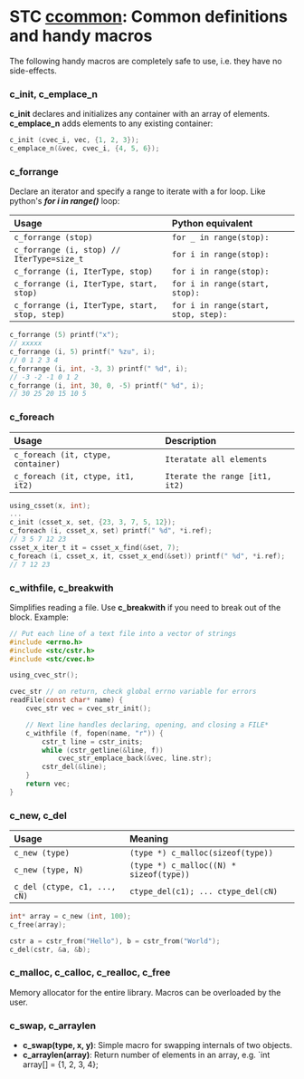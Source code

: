 # STC [ccommon](../stc/ccommon.h): Common definitions and handy macros

The following handy macros are completely safe to use, i.e. they have no side-effects.

### c_init, c_emplace_n
**c_init** declares and initializes any container with an array of elements. **c_emplace_n** adds elements to any existing container:
```c
c_init (cvec_i, vec, {1, 2, 3});
c_emplace_n(&vec, cvec_i, {4, 5, 6});
```

### c_forrange
Declare an iterator and specify a range to iterate with a for loop. Like python's ***for i in range()*** loop:

| Usage                                         | Python equivalent                    |
|:----------------------------------------------|:-------------------------------------|
| `c_forrange (stop)`                           | `for _ in range(stop):`              |
| `c_forrange (i, stop) // IterType=size_t`     | `for i in range(stop):`              |
| `c_forrange (i, IterType, stop)`              | `for i in range(stop):`              |
| `c_forrange (i, IterType, start, stop)`       | `for i in range(start, stop):`       |
| `c_forrange (i, IterType, start, stop, step)` | `for i in range(start, stop, step):` |

```c
c_forrange (5) printf("x");
// xxxxx
c_forrange (i, 5) printf(" %zu", i);
// 0 1 2 3 4
c_forrange (i, int, -3, 3) printf(" %d", i);
// -3 -2 -1 0 1 2
c_forrange (i, int, 30, 0, -5) printf(" %d", i);
// 30 25 20 15 10 5
```

### c_foreach

| Usage                                         | Description                     |
|:----------------------------------------------|:--------------------------------|
| `c_foreach (it, ctype, container)`            | `Iteratate all elements `       |
| `c_foreach (it, ctype, it1, it2)`             | `Iterate the range [it1, it2)`  |

```c
using_csset(x, int);
...
c_init (csset_x, set, {23, 3, 7, 5, 12});
c_foreach (i, csset_x, set) printf(" %d", *i.ref);
// 3 5 7 12 23
csset_x_iter_t it = csset_x_find(&set, 7);
c_foreach (i, csset_x, it, csset_x_end(&set)) printf(" %d", *i.ref);
// 7 12 23
```

### c_withfile, c_breakwith
Simplifies reading a file. Use **c_breakwith** if you need to break out of the block. Example:
```c
// Put each line of a text file into a vector of strings
#include <errno.h>
#include <stc/cstr.h>
#include <stc/cvec.h>

using_cvec_str();

cvec_str // on return, check global errno variable for errors
readFile(const char* name) {
    cvec_str vec = cvec_str_init();

    // Next line handles declaring, opening, and closing a FILE*
    c_withfile (f, fopen(name, "r")) {
        cstr_t line = cstr_inits;
        while (cstr_getline(&line, f))
            cvec_str_emplace_back(&vec, line.str);
        cstr_del(&line);
    }
    return vec;
}
```

### c_new, c_del

| Usage                          | Meaning                                 |
|:-------------------------------|:----------------------------------------|
| `c_new (type)`                 | `(type *) c_malloc(sizeof(type))`       |
| `c_new (type, N)`              | `(type *) c_malloc((N) * sizeof(type))` |
| `c_del (ctype, c1, ..., cN)`   | `ctype_del(c1); ... ctype_del(cN)`      |
```c
int* array = c_new (int, 100);
c_free(array);

cstr a = cstr_from("Hello"), b = cstr_from("World");
c_del(cstr, &a, &b);
```

### c_malloc, c_calloc, c_realloc, c_free
Memory allocator for the entire library. Macros can be overloaded by the user.

### c_swap, c_arraylen
- **c_swap(type, x, y)**: Simple macro for swapping internals of two objects. 
- **c_arraylen(array)**: Return number of elements in an array, e.g. `int array[] = {1, 2, 3, 4}; 
